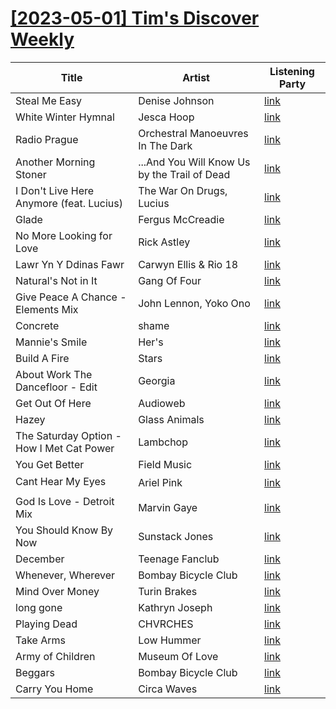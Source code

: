# [[2023-05-01] Tim's Discover Weekly](https://open.spotify.com/user/zachthehammer/playlist/7J0ng4WwBajsRJSnz11LVA)

| Title | Artist | Listening Party |
| --- | --- | --- |
| Steal Me Easy | Denise Johnson | [link](https://timstwitterlisteningparty.com/pages/replay/feed_449.html) |
| White Winter Hymnal | Jesca Hoop | [link](https://timstwitterlisteningparty.com/pages/replay/feed_592.html) |
| Radio Prague | Orchestral Manoeuvres In The Dark | [link](https://timstwitterlisteningparty.com/pages/replay/feed_234.html) |
| Another Morning Stoner | ...And You Will Know Us by the Trail of Dead | [link](https://timstwitterlisteningparty.com/pages/replay/feed_246.html) |
| I Don't Live Here Anymore (feat. Lucius) | The War On Drugs, Lucius | [link](https://timstwitterlisteningparty.com/pages/replay/feed_950.html) |
| Glade | Fergus McCreadie | [link](https://timstwitterlisteningparty.com/pages/replay/feed_1159.html) |
| No More Looking for Love | Rick Astley | [link](https://timstwitterlisteningparty.com/pages/replay/feed_1081.html) |
| Lawr Yn Y Ddinas Fawr | Carwyn Ellis & Rio 18 | [link](https://timstwitterlisteningparty.com/pages/replay/feed_746.html) |
| Natural's Not in It | Gang Of Four | [link](https://timstwitterlisteningparty.com/pages/replay/feed_693.html) |
| Give Peace A Chance - Elements Mix | John Lennon, Yoko Ono | [link](https://timstwitterlisteningparty.com/pages/replay/feed_755.html) |
| Concrete | shame | [link](https://timstwitterlisteningparty.com/pages/replay/feed_11.html) |
| Mannie's Smile | Her's | [link](https://timstwitterlisteningparty.com/pages/replay/feed_1041.html) |
| Build A Fire | Stars | [link](https://timstwitterlisteningparty.com/pages/replay/feed_1084.html) |
| About Work The Dancefloor - Edit | Georgia | [link](https://timstwitterlisteningparty.com/pages/replay/feed_410.html) |
| Get Out Of Here | Audioweb | [link](https://timstwitterlisteningparty.com/pages/replay/feed_837.html) |
| Hazey | Glass Animals | [link](https://timstwitterlisteningparty.com/pages/replay/feed_375.html) |
| The Saturday Option - How I Met Cat Power | Lambchop | [link](https://timstwitterlisteningparty.com/pages/replay/feed_174.html) |
| You Get Better | Field Music | [link](https://timstwitterlisteningparty.com/pages/replay/feed_758.html) |
| Cant Hear My Eyes | Ariel Pink | [link](https://timstwitterlisteningparty.com/pages/replay/feed_57.html) |
| God Is Love - Detroit Mix | Marvin Gaye | [link]() |
| You Should Know By Now | Sunstack Jones | [link](https://timstwitterlisteningparty.com/pages/replay/feed_909.html) |
| December | Teenage Fanclub | [link](https://timstwitterlisteningparty.com/pages/replay/feed_87.html) |
| Whenever, Wherever | Bombay Bicycle Club | [link](https://timstwitterlisteningparty.com/pages/replay/feed_135.html) |
| Mind Over Money | Turin Brakes | [link](https://timstwitterlisteningparty.com/pages/replay/feed_516.html) |
| long gone | Kathryn Joseph | [link](https://timstwitterlisteningparty.com/pages/replay/feed_1060.html) |
| Playing Dead | CHVRCHES | [link](https://timstwitterlisteningparty.com/pages/replay/feed_384.html) |
| Take Arms | Low Hummer | [link](https://timstwitterlisteningparty.com/pages/replay/feed_982.html) |
| Army of Children | Museum Of Love | [link](https://timstwitterlisteningparty.com/pages/replay/feed_896.html) |
| Beggars | Bombay Bicycle Club | [link](https://timstwitterlisteningparty.com/pages/replay/feed_133.html) |
| Carry You Home | Circa Waves | [link](https://timstwitterlisteningparty.com/pages/replay/feed_1211.html) |
